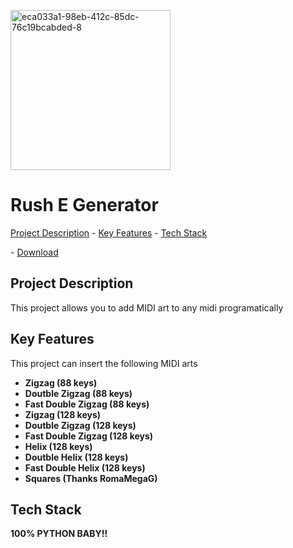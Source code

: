 <img src="https://i.ibb.co/HfptdcpN/eca033a1-98eb-412c-85dc-76c19bcabded-8.png" alt="eca033a1-98eb-412c-85dc-76c19bcabded-8" border="0" alt="" width="256" height="256"><h1>Rush E Generator</h1>
<p><a href="#project-description">Project Description</a> - <a href="#key-features">Key Features</a> - <a href="#tech-stack">Tech Stack</a></p> - <a href="https://github.com/midiguy7000/AMB/releases/tag/0.8">Download</a>

## Project Description

This project allows you to add MIDI art to any midi programatically

## Key Features

This project can insert the following MIDI arts

*   **Zigzag (88 keys)**
*   **Doutble Zigzag (88 keys)**
*   **Fast Double Zigzag (88 keys)**
*   **Zigzag (128 keys)**
*   **Doutble Zigzag (128 keys)**
*   **Fast Double Zigzag (128 keys)**
*   **Helix (128 keys)**
*   **Doutble Helix (128 keys)**
*   **Fast Double Helix (128 keys)**
*   **Squares (Thanks RomaMegaG)**

## Tech Stack

**100% PYTHON BABY!!**

